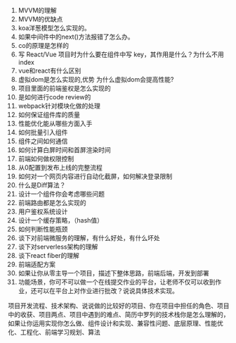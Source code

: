1. MVVM的理解
2. MVVM的优缺点
3. koa洋葱模型怎么实现的。
4. 如果中间件中的next()方法报错了怎么办。
5. co的原理是怎样的
6. 写 React/Vue 项目时为什么要在组件中写 key，其作用是什么？为什么不用index
7. vue和react有什么区别
8. 虚拟dom是怎么实现的,优势 为什么虚拟dom会提高性能?
9. 项目里面的前端鉴权是怎么实现的
10. 是如何进行code review的
11. webpack针对模块化做的处理
12. 如何保证组件库的质量
13. 性能优化能从哪些方面入手
14. 如何批量引入组件
15. 组件之间如何通信
16. 如何计算白屏时间和首屏渲染时间
17. 前端如何做权限控制
18. 从0配置到发布上线的完整流程
19. 如何对一个网页内容进行自动化截屏，如何解决登录限制
20. 什么是Diff算法？
21. 设计一个组件你会考虑哪些问题
23. 前端路由都是怎么实现的
23. 用户鉴权系统设计
24. 设计一个缓存策略，（hash值）
25. 如何判断性能瓶颈
26. 谈下对前端微服务的理解，有什么好处，有什么坏处
27. 谈下对serverless架构的理解
28. 谈下react fiber的理解
29. 前端适配方案
30. 如果让你从零主导一个项目，描述下整体思路，前端后端，开发到部署
31. 功能场景，你可不可以做一个在线提交作业的平台，让老师不仅可以收到作业，还可以在平台上对作业进行批改？说说具体技术实现。





项目开发流程、技术架构、说说做的比较好的项目、你在项目中担任的角色、项目中的收获、项目两点、项目中遇到的难点、简历中罗列的技术栈你是怎么理解的，如果让你运用实现你怎么做、组件设计和实现、兼容性问题、底层原理、性能优化、工程化、前端学习规划、算法

